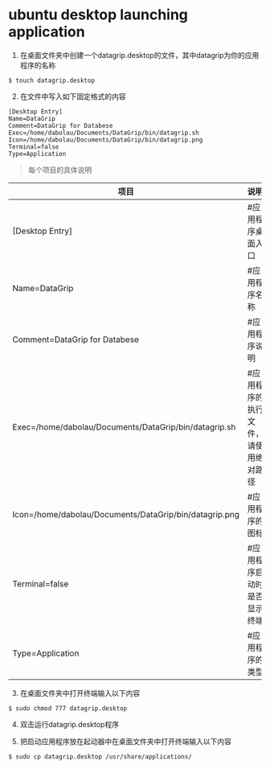 ubuntu desktop launching application
===

1. 在桌面文件夹中创建一个datagrip.desktop的文件，其中datagrip为你的应用程序的名称
```linux
$ touch datagrip.desktop
```

2. 在文件中写入如下固定格式的内容
```linux
[Desktop Entry]
Name=DataGrip
Comment=DataGrip for Databese
Exec=/home/dabolau/Documents/DataGrip/bin/datagrip.sh
Icon=/home/dabolau/Documents/DataGrip/bin/datagrip.png
Terminal=false
Type=Application
```

> 每个项目的具体说明

项目|说明
-|-
[Desktop Entry]|#应用程序桌面入口
Name=DataGrip|#应用程序名称
Comment=DataGrip for Databese|#应用程序说明
Exec=/home/dabolau/Documents/DataGrip/bin/datagrip.sh|#应用程序的执行文件，请使用绝对路径
Icon=/home/dabolau/Documents/DataGrip/bin/datagrip.png|#应用程序的图标
Terminal=false|#应用程序启动时是否显示终端
Type=Application|#应用程序的类型

3. 在桌面文件夹中打开终端输入以下内容
```linux
$ sudo chmod 777 datagrip.desktop
```

4. 双击运行datagrip.desktop程序

5. 把启动应用程序放在起动器中在桌面文件夹中打开终端输入以下内容
```linux
$ sudo cp datagrip.desktop /usr/share/applications/
```
